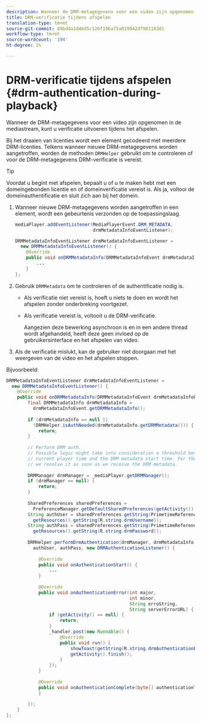 ```yaml
---
description: Wanneer de DRM-metagegevens voor een video zijn opgenomen in de mediastream, kunt u verificatie uitvoeren tijdens het afspelen.
title: DRM-verificatie tijdens afspelen
translation-type: tm+mt
source-git-commit: 89bdda1d4bd5c126f19ba75a819942df901183d1
workflow-type: tm+mt
source-wordcount: '194'
ht-degree: 1%

---
```



# DRM-verificatie tijdens afspelen {#drm-authentication-during-playback}

Wanneer de DRM-metagegevens voor een video zijn opgenomen in de mediastream, kunt u verificatie uitvoeren tijdens het afspelen.

Bij het draaien van licenties wordt een element gecodeerd met meerdere DRM-licenties. Telkens wanneer nieuwe DRM-metagegevens worden aangetroffen, worden de methoden `DRMHelper` gebruikt om te controleren of voor de DRM-metagegevens DRM-verificatie is vereist.

>[!TIP]
>
>Voordat u begint met afspelen, bepaalt u of u te maken hebt met een domeingebonden licentie en of domeinverificatie vereist is. Als ja, voltooi de domeinauthentificatie en sluit zich aan bij het domein.

1. Wanneer nieuwe DRM-metagegevens worden aangetroffen in een element, wordt een gebeurtenis verzonden op de toepassingslaag.

   ```java
   mediaPlayer.addEventListener(MediaPlayerEvent.DRM_METADATA,  
                                drmMetadataInfoEventListener); 
   
   DRMMetadataInfoEventListener drmMetadataInfoEventListener =  
     new DRMMetadataInfoEventListener() { 
       @Override 
       public void onDRMMetadataInfo(DRMMetadataInfoEvent drmMetadataInfoEvent) { 
           ... 
       } 
   };
   ```

1. Gebruik `DRMMetadata` om te controleren of de authentificatie nodig is.

   * Als verificatie niet vereist is, hoeft u niets te doen en wordt het afspelen zonder onderbreking voortgezet.
   * Als verificatie vereist is, voltooit u de DRM-verificatie.

      Aangezien deze bewerking asynchroon is en in een andere thread wordt afgehandeld, heeft deze geen invloed op de gebruikersinterface en het afspelen van video.

1. Als de verificatie mislukt, kan de gebruiker niet doorgaan met het weergeven van de video en het afspelen stoppen.

<!--<a id="example_939B95F831A245869F9248E2767F260C"></a>-->

Bijvoorbeeld:

```java
DRMMetadataInfoEventListener drmMetadataInfoEventListener =  
  new DRMMetadataInfoEventListener() { 
    @Override 
    public void onDRMMetadataInfo(DRMMetadataInfoEvent drmMetadataInfoEvent) { 
        final DRMMetadataInfo drmMetadataInfo =  
          drmMetadataInfoEvent.getDRMMetadataInfo(); 
 
        if (drmMetadataInfo == null ||  
          !DRMHelper.isAuthNeeded(drmMetadataInfo.getDRMMetadata())) { 
            return; 
        } 
 
        // Perform DRM auth. 
        // Possible logic might take into consideration a threshold between the  
        // current player time and the DRM metadata start time. For the time being,  
        // we resolve it as soon as we receive the DRM metadata. 
 
        DRMManager drmManager = _mediaPlayer.getDRMManager(); 
        if (drmManager == null) { 
            return; 
        } 
 
        SharedPreferences sharedPreferences =  
          PreferenceManager.getDefaultSharedPreferences(getActivity()); 
        String authUser = sharedPreferences.getString(PrimetimeReference.SETTINGS_DRM_USERNAME,  
          getResources().getString(R.string.drmUsername)); 
        String authPass = sharedPreferences.getString(PrimetimeReference.SETTINGS_DRM_PASSWORD,  
          getResources().getString(R.string.drmPassword)); 
 
        DRMHelper.performDrmAuthentication(drmManager, drmMetadataInfo.getDRMMetadata(),  
          authUser, authPass, new DRMAuthenticationListener() { 
 
            @Override 
            public void onAuthenticationStart() { 
                ... 
            } 
 
            @Override 
            public void onAuthenticationError(int major,  
                                              int minor,  
                                              String erroString,  
                                              String serverErrorURL) { 
                if (getActivity() == null) { 
                    return; 
                } 
                _handler.post(new Runnable() { 
                    @Override 
                    public void run() { 
                        showToast(getString(R.string.drmAuthenticationError)); 
                        getActivity().finish(); 
                    } 
                }); 
            } 
 
            @Override 
            public void onAuthenticationComplete(byte[] authenticationToken) { 
            } 
 
        }); 
    } 
}; 
```

